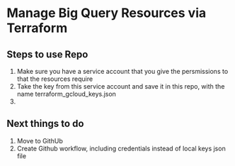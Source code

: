# Manage Big Query Resources via Terraform

## Steps to use Repo
1. Make sure you have a service account that you give the persmissions to that the resources require
2. Take the key from this service account and save it in this repo, with the name terraform_gcloud_keys.json
3. 

## Next things to do
1. Move to GithUb
2. Create Github workflow, including credentials instead of local keys json file
